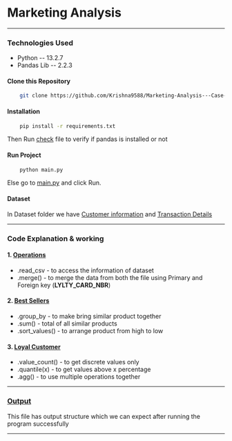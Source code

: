 # Marketing Analysis

---
### Technologies Used
- Python -- 13.2.7
- Pandas Lib -- 2.2.3


#### Clone this Repository
```bash
    git clone https://github.com/Krishna9588/Marketing-Analysis---Case-Study-.git
```

#### Installation
```bash
    pip install -r requirements.txt
```
Then Run [check](check.py) file to verify if pandas is installed or not


#### Run Project 
```bash
    python main.py
```
Else go to [main.py](main.py) and click Run.


#### Dataset
In Dataset folder we have 
[Customer information](dataset/purchase_behaviour.csv)
and 
[Transaction Details](dataset/transaction_data.csv)

---
### Code Explanation & working

#### 1. [Operations](operations.py)
* .read_csv - to access the information of dataset
* .merge() - to merge the data from both the file using Primary and Foreign key (**LYLTY_CARD_NBR**)

#### 2. [Best Sellers](bestSellers.py)
* .group_by - to make bring similar product together
* .sum() - total of all similar products
* .sort_values() - to arrange product from high to low

#### 3. [Loyal Customer](loyal_Customers.py)
* .value_count() - to get discrete values only  
* .quantile(x) - to get values above x percentage 
* .agg() - to use multiple operations together
 
---

### [Output](output.txt)

This file has output structure which we can expect after running the program successfully

---